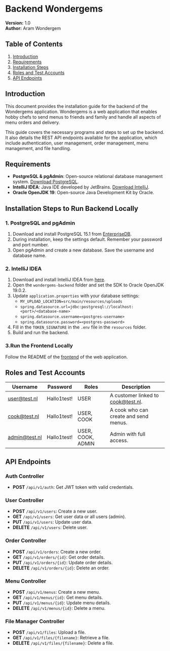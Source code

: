 # Backend Wondergems

**Version:** 1.0  
**Author:** Aram Wondergem  

## Table of Contents

1. [Introduction](#requirements)
2. [Requirements](#requirements)
3. [Installation Steps](#installation-steps-to-run-backend-locally)
4. [Roles and Test Accounts](#roles-and-test-accounts)
5. [API Endpoints](#api-endpoints)

## Introduction

This document provides the installation guide for the backend of the Wondergems application. Wondergems is a web application that enables hobby chefs to send menus to friends and family and handle all aspects of menu orders and delivery.

This guide covers the necessary programs and steps to set up the backend. It also details the REST API endpoints available for the application, which include authentication, user management, order management, menu management, and file handling.


## Requirements

- **PostgreSQL & pgAdmin**: Open-source relational database management system. [Download PostgreSQL](https://www.enterprisedb.com/downloads/postgres-postgresql-downloads).
- **IntelliJ IDEA**: Java IDE developed by JetBrains. [Download IntelliJ](https://www.jetbrains.com/idea/download).
- **Oracle OpenJDK 19**: Open-source Java Development Kit by Oracle.

## Installation Steps to Run Backend Locally

### 1. PostgreSQL and pgAdmin
1. Download and install PostgreSQL 15.1 from [EnterpriseDB](https://www.enterprisedb.com/downloads/postgres-postgresql-downloads).
2. During installation, keep the settings default. Remember your password and port number.
3. Open pgAdmin and create a new database. Save the username and database name.

### 2. IntelliJ IDEA
1. Download and install IntelliJ IDEA from [here](https://www.jetbrains.com/idea/download).
2. Open the `wondergems-backend` folder and set the SDK to Oracle OpenJDK 19.0.2.
3. Update `application.properties` with your database settings:
   - `MY_UPLOAD_LOCATION=src/main/resources/uploads`
   - `spring.datasource.url=jdbc:postgresql://localhost:<port>/<database-name>`
   - `spring.datasource.username=<postgres-username>`
   - `spring.datasource.password=<postgres-password>`
4. Fill in the `TOKEN_SIGNATURE` in the `.env` file in the `resources` folder.
5. Build and run the backend.

### 3.Run the Frontend Locally
Follow the README of the [frontend](https://github.com/AramWondergem/final-assignement-bootcamp-frontend) of the web application.

## Roles and Test Accounts

| Username       | Password     | Roles           | Description                                   |
|----------------|--------------|-----------------|-----------------------------------------------|
| user@test.nl   | Hallo1test!  | USER            | A customer linked to cook@test.nl.            |
| cook@test.nl   | Hallo1test!  | USER, COOK      | A cook who can create and send menus.         |
| admin@test.nl  | Hallo1test!  | USER, COOK, ADMIN | Admin with full access.                     |

## API Endpoints

### Auth Controller
- **POST** `/api/v1/auth`: Get JWT token with valid credentials.

### User Controller
- **POST** `/api/v1/users`: Create a new user.
- **GET** `/api/v1/users`: Get user data or all users (admin).
- **PUT** `/api/v1/users`: Update user data.
- **DELETE** `/api/v1/users`: Delete user.

### Order Controller
- **POST** `/api/v1/orders`: Create a new order.
- **GET** `/api/v1/orders/{id}`: Get order details.
- **PUT** `/api/v1/orders/{id}`: Update order details.
- **DELETE** `/api/v1/orders/{id}`: Delete an order.

### Menu Controller
- **POST** `/api/v1/menus`: Create a new menu.
- **GET** `/api/v1/menus/{id}`: Get menu details.
- **PUT** `/api/v1/menus/{id}`: Update menu details.
- **DELETE** `/api/v1/menus/{id}`: Delete a menu.

### File Manager Controller
- **POST** `/api/v1/files`: Upload a file.
- **GET** `/api/v1/files/{filename}`: Retrieve a file.
- **DELETE** `/api/v1/files/{filename}`: Delete a file.

